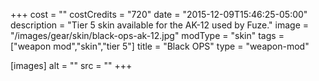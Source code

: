 +++
cost = ""
costCredits = "720"
date = "2015-12-09T15:46:25-05:00"
description = "Tier 5 skin available for the AK-12 used by Fuze."
image = "/images/gear/skin/black-ops-ak-12.jpg"
modType = "skin"
tags = ["weapon mod","skin","tier 5"]
title = "Black OPS"
type = "weapon-mod"

[images]
  alt = ""
  src = ""
+++
